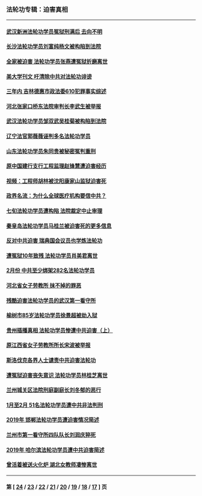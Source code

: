 ### 法轮功专辑：迫害真相
---
#### [武汉新洲法轮功学员冤狱刑满后 去向不明](../../pages/nf4379/n11958647.md) 
#### [长沙法轮功学员刘富纯杨文被构陷到法院](../../pages/nf4379/n11955363.md) 
#### [全家被迫害 法轮功学员张燕遭冤狱折磨离世](../../pages/nf4379/n11954617.md) 
#### [美大学刊文 吁清除中共对法轮功诽谤](../../pages/nf4379/n11955211.md) 
#### [三年内 吉林德惠市政法委610犯罪事实综述](../../pages/nf4379/n11924922.md) 
#### [河北张家口桥东法院审判长李武生被举报](../../pages/nf4379/n11950300.md) 
#### [武汉法轮功学员邹双武吴桂菊被构陷到法院](../../pages/nf4379/n11949699.md) 
#### [辽宁法官郭薇薇诬判多名法轮功学员](../../pages/nf4379/n11947937.md) 
#### [山东法轮功学员朱同贵被秘密冤判重刑](../../pages/nf4379/n11947709.md) 
#### [原中国建行支行工程监理赵锋慧遭迫害经历](../../pages/nf4379/n11944344.md) 
#### [视频：工程师胡林被沈阳康家山监狱迫害死](../../pages/nf4379/n11947304.md) 
#### [政界名流：为什么全球医疗机构要信中共？](../../pages/nf4379/n11945479.md) 
#### [七旬法轮功学员遭构陷 法院裁定中止审理](../../pages/nf4379/n11944945.md) 
#### [秦皇岛法轮功学员马桂兰被迫害死的更多信息](../../pages/nf4379/n11942387.md) 
#### [反对中共迫害 瑞典国会议员也学炼法轮功](../../pages/nf4379/n11942100.md) 
#### [遭冤狱10年致残 法轮功学员肖美君离世](../../pages/nf4379/n11941963.md) 
#### [2月份 中共至少绑架282名法轮功学员](../../pages/nf4379/n11941295.md) 
#### [河北省女子劳教所 抹不掉的罪恶](../../pages/nf4379/n11936074.md) 
#### [残酷迫害法轮功学员的武汉第一看守所](../../pages/nf4379/n11935225.md) 
#### [榆树市85岁法轮功学员徐景超被劫入狱](../../pages/nf4379/n11937879.md) 
#### [贵州插播真相 法轮功学员惨遭中共迫害（上）](../../pages/nf4379/n11932683.md) 
#### [原江西省女子劳教所所长宋波被举报](../../pages/nf4379/n11930322.md) 
#### [斯洛伐克各界人士谴责中共迫害法轮功](../../pages/nf4379/n11929991.md) 
#### [遭冤狱迫害丧失意识 法轮功学员林桂芝离世](../../pages/nf4379/n11929630.md) 
#### [兰州城关区法院刑庭副庭长刘冬郁的恶行](../../pages/nf4379/n11927520.md) 
#### [1月至2月 51名法轮功学员遭中共非法判刑](../../pages/nf4379/n11926962.md) 
#### [2019年 邯郸法轮功学员遭迫害情况简述](../../pages/nf4379/n11924666.md) 
#### [兰州市第一看守所四队队长刘润庆猝死](../../pages/nf4379/n11920358.md) 
#### [2019年 哈尔滨法轮功学员遭中共迫害简述](../../pages/nf4379/n11919729.md) 
#### [曾活着被送火化炉 湖北女教师凄惨离世](../../pages/nf4379/n11917920.md) 

---
#### 第 [ [24](./24.md) / [23](./23.md) / [22](./22.md) / [21](./21.md) / [20](./20.md) / [19](./19.md) / [18](./18.md) / [17](./17.md) ] 页
